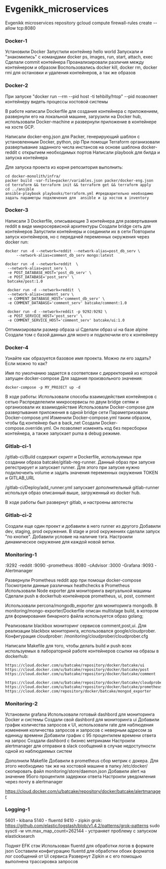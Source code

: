 # Evgenikk_microservices
Evgenikk microservices repository
 gcloud compute firewall-rules create <name> --allow tcp:8080


### Docker-1
Установили Docker
Запустили контейнер hello world
Запускали и "знакомились" с командами docker ps,  images,  run, start, attach, exec
Сделали commit контейнера
Проанализировали различия между контейнером и образом
Воспользовались docker kill, docker rm, docker rmi для остановки и удаления контейнеров, а так же образов

### Docker-2
При запуске "docker run --rm --pid host -ti tehbilly/htop" --pid позволяет контейнеру видеть процессы хостовой системы

В работе написали Dockerfile  для создания контейнера с приложением, развернули его на локальной машине, загрузили на Docker hub, использовали Docker-machine и развернули приложение в контейнере на хосте GCP.

Написали docker-eng.json для Packer, генерирующий шаблон с установленным Docker, python, pip
При помощи Terraform организовали развертывание заданного числа инстансов на основе шаблона docker-reddit с открытием необходимых портов
Написали playbook для билда и запуска контейнера

Для запуска проекта из корня репозитория выполнить:
```
cd docker-monolith/infra/
packer build -var-file=packer/variables.json packer/docker-eng.json 
cd terraform && terraform init && terraform get && terraform apply  
cd ../ansible 
ansible-playbook playbooks/terraform.yml #предварительно необходимо задать параметры подключения для  ansible и ip хостов в inventory
```

### Docker-3
Написали 3 Dockerfile, описывающие 3 контейнера для развертывания reddit в виде микросервисной архитектуры
Создали bridge сеть для контейнеров
Запустили контейнеры и соединили их в сети
Повторили запуск контейнеров, но с передачей переменных окружения через docker run:
```
docker run -d --network=reddit --network-alias=post_db_serv \
     --network-alias=comment_db_serv mongo:latest

docker run -d --network=reddit  \
 --network-alias=post_serv \
 -e POST_DATABASE_HOST='post_db_serv' \
 -e POST_DATABASE='post_serv' \
 batcake/post:1.0

 docker run -d --network=reddit  \
 --network-alias=comment_serv \
 -e COMMENT_DATABASE_HOST='comment_db_serv' \
 -e COMMENT_DATABASE='comment_serv' batcake/comment:1.0

 docker run -d --network=reddit -p 9292:9292 \
 -e POST_SERVICE_HOST='post_serv' \
 -e COMMENT_SERVICE_HOST='comment_serv' batcake/ui:1.0
 ```
Оптимизировали размер образа ui
Сделали образ ui на базе alpine
Создали том с базой данных для монго и подключили его к контейнеру

### Docker-4

Узнайте как образуется базовое имя проекта. Можно
ли его задать? Если можно то как?

Имя по умолчанию задается в соответсвии с дирректорией из которой запущен docker-compose
Для задания произвольного значения:
```
docker-compose -p MY_PROJECT up -d
```

В ходе работы:
Использовали способы взаимодействия контейнеров с сетью
Распределелили микросервисы по двум bridge сетям и организовали их взаимодействие
Использовали Docker-compose  для развертывания приложения в одной bridge сети
Параметризовали Docker-compose.yml 
Изменили Docker-compose.yml таким образом, чтобы бд контейнер был  в back_net
Создали  Docker-compose.override.yml. Он позволяет изменять код без пересборки контейнера, а также запускает puma в debug режиме.

### Gitlab-ci-1
/gitlab-ci/Build содержит скрипт и Dockerfile, используемых при создании образа batcake/gitlab-reg-runner. Данный образ при запуске регестрирует и запускает runner. Для этого при запуске нужно подключеить volume и задать значения переменных окружения TOKEN и GITLAB_URL

/gitlab-ci/Deploy/add_runner.yml запускает дополнительный gitlab-runner используя образ описанный выше, загруженный из docker hub.

В ходе работы был развернут gitlab, и настроены автотесты

### Gitlab-ci-2
Создали еще один проект и добавили в него runner из другого
Добавили dev, staging, prod  окружения. 
В stage и prod  окружениях сделали запуск "по кнопке". Добавили условие на наличие тэга.
Настроили динамическое окружение для каждой новой ветки.

### Monitoring-1
:9292 -reddit
:9090 -prometheus
:8080 -cAdvisor
:3000 -Grafana
:9093 -Alertmanager

Развернули Prometheus reddit app при помощи docker-compose
Посмотрели данные различных heathchecks в Prometheus
Использовали Node exporter для мониторинга виртуальной машины
Сделали push в dockerhub контейнеров prometheus, ui, post, comment

Использовали percona/mongodb_exporter для мониторинга mongodb. В monitoring/mongo-exporter/Dockerfile описан multistage build, в котором для формирования бинарного файла используется образ golang;

Реализовали blackbox мониторинг сервисов comment,post,ui. Для реализации blackbox мониторинга, использовался google/cloudprober. Конфигурация cloudprober: /monitoring/cloudprober/cloudprober.cfg

Написали Makefile для того, чтобы делать build и push всех используемых в лабораторной работе контейнеров
ссылки на образы в dockerhub:
```
https://cloud.docker.com/u/batcake/repository/docker/batcake/ui
https://cloud.docker.com/u/batcake/repository/docker/batcake/post
https://cloud.docker.com/u/batcake/repository/docker/batcake/comment

https://cloud.docker.com/u/batcake/repository/docker/batcake/cloudprober
https://cloud.docker.com/u/batcake/repository/docker/batcake/prometheus
https://cloud.docker.com/repository/docker/batcake/mongod_exporter
```
### Monitoring-2
Установили grafana
Использовали готовый dashbord для мониторинга Docker и системы
Создали свой dashbord для мониторинга  ui
Добавили график количества запросов к UI, использовали rate для наблюдения изменения количества запросов и запросов с неверным адресом за единицу времени
Добавили график с 95 процентилем времени ответа на запрос
Создали dashbord с бизнес метриками
Настроили alertmanager для отправки в slack сообщений в случае недоступности одной из наблюдаемых систем

Дополнили Makefile
Добавили в prometheus сбор метрик с докера. Для этого необходимо так же на хостовой машине в папку /etc/docker/ скопировать файл monitoring/store/daemon.json
Добавили  alert на значение 95ого процентиля задержки ответа
Настроили уведомления через почту в alertmanager

https://cloud.docker.com/u/batcake/repository/docker/batcake/alertmanager

### Logging-1
5601 - kibana
5140 - fluentd
9410 - zipkin
grok:
https://github.com/elastic/logstash/blob/v1.4.2/patterns/grok-patterns
sudo sysctl -w vm.max_map_count=262144 - устраняет проблему с запуском elasticksearch

Поднят EFK стэк
Использован fluentd для обработки логов в формате json
Составили конфигурацию fluentd для обработки обоих форматов лог сообщений от UI сервиса
Развернут Zipkin и с его помощью выполнена трассировка запросов








